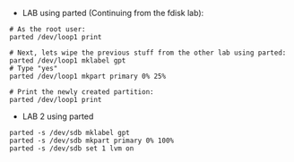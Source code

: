 * LAB using parted (Continuing from the fdisk lab):
```
# As the root user:
parted /dev/loop1 print

# Next, lets wipe the previous stuff from the other lab using parted:
parted /dev/loop1 mklabel gpt
# Type "yes"
parted /dev/loop1 mkpart primary 0% 25%

# Print the newly created partition:
parted /dev/loop1 print
```

* LAB 2 using parted
```
parted -s /dev/sdb mklabel gpt
parted -s /dev/sdb mkpart primary 0% 100%
parted -s /dev/sdb set 1 lvm on
```
